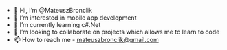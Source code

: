 - 👋 Hi, I’m @MateuszBronclik
- 👀 I’m interested in mobile app development
- 🌱 I’m currently learning c#.Net
- 💞️ I’m looking to collaborate on projects which allows me to learn to code
- 📫 How to reach me - mateuszbronclik@gmail.com

<!---
MateuszBronclik/MateuszBronclik is a ✨ special ✨ repository because its `README.md` (this file) appears on your GitHub profile.
You can click the Preview link to take a look at your changes.
--->
